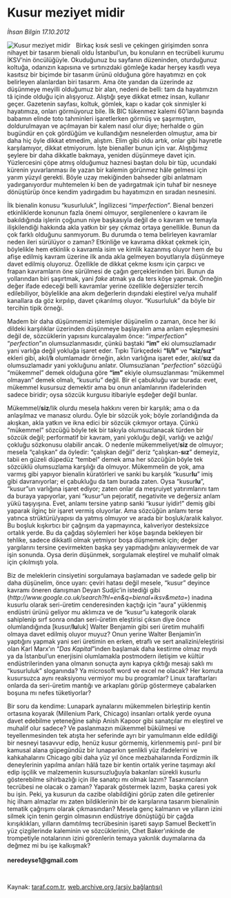 # Kusur meziyet midir

*İhsan Bilgin 17.10.2012*

<div class="yazi"><img align="left" alt="Kusur meziyet midir" border="0" src="http://www.taraf.com.tr/fotoraflar/makaleler/kusur-meziyet-midir_8124_orijinal.jpg" style="border-right-width:10px; border-color:#FFFFFF"/><p>Birkaç kısık sesli ve çekingen girişimden sonra nihayet bir tasarım bienali oldu İstanbul’un, bu konuların en tecrübeli kurumu İKSV’nin öncülüğüyle. Okuduğunuz bu sayfanın düzeninden, oturduğunuz koltuğa, odanızın kapısına ve sırtınızdaki gömleğe kadar herşey kasıtlı veya kasıtsız bir biçimde bir tasarım ürünü olduğuna göre hayatımızı en çok belirleyen alanlardan biri tasarım. Ama öte yandan da üzerinde az düşünmeye meyilli olduğumuz bir alan, nedeni de belli: tam da hayatımızın tâ içinde olduğu için alışıyoruz. Alıştığı şeye dikkat etmez insan, kullanır geçer. Gazetenin sayfası, koltuk, gömlek, kapı o kadar çok sinmişler ki hayatımıza, onları görmüyoruz bile. İlk BIC tükenmez kalemi 60’ların başında babamın elinde toto tahminleri işaretlerken görmüş ve şaşırmıştım, doldurulmayan ve açılmayan bir kalem nasıl olur diye; herhalde o gün bugündür en çok gördüğüm ve kullandığım nesnelerden olmuştur, ama bir daha hiç öyle dikkat etmedim, alıştım. Elim gibi oldu artık, onlar gibi hayretle karşılamıyor, dikkat etmiyorum. İşte bienaller bunun için var. Alıştığımız şeylere bir daha dikkatle bakmaya, yeniden düşünmeye davet için. Yüzlercesini çöpe atmış olduğumuz haznesi baştan dolu bir tüp, ucundaki kürenin yuvarlanması ile yazan bir kalemin görünmez hâle gelmesi için yarım yüzyıl gerekti. Böyle uzay mekiğinden bahseder gibi anlatmam yadırganıyordur muhtemelen ki ben de yadırgatmak için tuhaf bir nesneye dönüştürüp önce kendim yadırgadım bu hayatımızın en sıradan nesnesini. </p>
<p>İlk bienalin konusu “kusurluluk”, İngilizcesi “<i>imperfection</i>”. Bienal benzeri etkinliklerde konunun fazla önemi olmuyor, sergilenenlere o kavram ile bakıldığında işlerin çoğunun niye başkasıyla değil de o kavram ve temayla ilişkilendiği hakkında akla yatkın bir şey çıkmaz ortaya genellikle. Bunun da çok farklı olduğunu sanmıyorum. Bu durumda o tema belirleyen kavramlar neden ileri sürülüyor o zaman? Etkinliğe ve kavrama dikkat çekmek için, böylelikle hem etkinlik o kavramla isim ve kimlik kazanmış oluyor hem de bu afişe edilmiş kavram üzerine ilk anda akla gelmeyen boyutlarıyla düşünmeye davet edilmiş oluyoruz. Özellikle de dikkat çekme kısmı için çarpıcı ve frapan kavramların öne sürülmesi de çağın gerçeklerinden biri. Bunun da yollarından biri şaşırtmak, yani <i>fake</i> atmak ya da ters köşe yapmak. Örneğin değer ifade edeceği belli kavramlar yerine özellikle değersizler tercih edilebiliyor, böylelikle ana akım değerlerin dışındaki eleştirel ve/ya muhalif kanallara da göz kırpılıp, davet çıkarılmış oluyor. “Kusurluluk” da böyle bir tercihin tipik örneği. </p>
<p>Madem bir daha düşünmemizi istemişler düşünelim o zaman, önce her iki dildeki karşılıklar üzerinden düşünmeye başlayalım ama anlam eşleşmesini değil de, sözcüklerin yapısını kurcalayalım önce: “<i>imperfection</i>” “<i>perfection</i>”ın olumsuzlanmasıdır, çünkü baştaki <b>“im”</b> eki olumsuzlamadır yani varlığa değil yokluğa işaret eder. Tıpkı Türkçedeki <b>“li/lı”</b> ve <b>“siz/sız”</b> ekleri gibi, akıl/<b>lı</b> olumlamadır örneğin, aklın varlığına işaret eder, akıl/<b>sız</b> da olumsuzlamadır yani yokluğunu anlatır. Olumsuzlanan “<i>perfection</i>” sözcüğü “mükemmel” demek olduğuna göre <b>“im”</b> ekiyle olumsuzlanması “mükemmel olmayan” demek olmalı, “kusurlu” değil. Bir el çabukluğu var burada: evet, mükemmel kusursuz demektir ama bu onun anlamlarının ifadelerinden sadece biridir; oysa sözcük kurgusu itibariyle eşdeğer değil bunlar. </p>
<p>Mükemmel/<b>siz</b>/lik olurdu mesela hakkını veren bir karşılık; ama o da anlaşılmaz ve manasız olurdu. Öyle bir sözcük yok; böyle zorlandığında da akışkan, akla yatkın ve ikna edici bir sözcük çıkmıyor ortaya. Çünkü “mükemmel” sözcüğü böyle tek bir takıyla olumsuzlanacak türden bir sözcük değil; performatif bir kavram, yani yokluğu değil, varlığı ve azlığı/çokluğu sözkonusu olabilir ancak. O nedenle mükemmeliyet/<b>siz </b>de olmuyor; mesela “çalışkan” da öyledir: “çalışkan değil” deriz “çalışkan-<b>sız</b>” demeyiz, tabii en güzeli düpedüz “tembel” demek ama her sözcüğün böyle tek sözcüklü olumsuzlama karşılığı da olmuyor. Mükemmelin de yok, ama varmış gibi yapıyor bienalin küratörleri ve sanki bu karşılık “kusur<b>lu</b>” imiş gibi davranıyorlar; el çabukluğu da tam burada zaten. Oysa “kusur<b>lu</b>”, “kusur”un varlığına işaret ediyor; zaten onlar da meşruiyet yatırımlarını tam da buraya yapıyorlar, yani “kusur”un pejoratif, negativite ve değersiz anlam yükü taşıyışına. Evet, anlamı tersine yatırıp sanki “kusur iyidir!” demiş gibi yaparak ilginç bir işaret vermiş oluyorlar. Ama sözcüğün anlamı terse yatınca strüktürü/yapısı da yatmış olmuyor ve arada bir boşluk/aralık kalıyor. Bu boşluk kışkırtıcı bir çağrışım da yapmayınca, kalıveriyor desteksizce ortalık yerde. Bu da çağdaş söylemleri her köşe başında bekleyen bir tehlike, sadece dikkatli olmak yetmiyor boşa düşmemek için; değer yargılarını tersine çevirmekten başka şey yapmadığını anlayıvermek de var işin sonunda. Oysa derin düşünmek, sorgulamak eleştirel ve muhalif olmak için çıkılmıştı yola. </p>
<p>Biz de meleklerin cinsiyetini sorgulamaya başlamadan ve sadede gelip bir daha düşünelim, önce uyarı: çeviri hatası değil mesele, “kusur” deyince kavramı öneren danışman Deyan Sudjic’in istediği gibi (<i>http://www.google.co.uk/search?hl=en&amp;q=bienal+iksv&amp;meta=</i>) inadına kusurlu olarak seri-üretim cenderesinden kaçtığı için “aura” yüklenmiş endüstri ürünü geliyor mu aklımıza ve de “kusur”u kategorik olarak sahiplenip sırf sonra ondan seri-üretim eleştirisi çıksın diye önce olumlandığında [kusur/<b>lu</b>luk] Walter Benjamin gibi seri üretim muhalifi olmaya davet edilmiş oluyor muyuz? Onun yerine Walter Benjamin’in yaptığını yapmak yani seri üretimin en erken, etraflı ve sert analizini/eleştirisi olan Karl Marx’ın “<i>Das Kapital</i>”inden başlamak daha kestirme olmaz mıydı ya da İstanbul’un enerjisini olumlamakla postmodern iletişim ve kültür endüstrilerinden yana olmanın sonuçta aynı kapıya çıktığı mesajı saklı mı “kusurluluk” sloganında? Ya microsoft word ve excel ne olacak? Her komuta kusursuzca aynı reaksiyonu vermiyor mu bu programlar? Linux taraftarları onlarda da seri-üretim mantığı ve arkaplanı görüp göstermeye çabalarken boşuna mı nefes tüketiyorlar?</p>
<p>Bir soru da kendime: Lunapark aynalarını mükemmelen birleştirip kentin ortasına koyarak (Millenium Park, Chicago) insanları ortalık yerde oyuna davet edebilme yeteneğine sahip Anish Kapoor gibi sanatçılar mı eleştirel ve muhalif olur sadece? Ve paslanmazın mükemmel bükülmesi ve teyellenmesinden tek atışta her seferinde ayrı bir yamulmanın elde edildiği bir nesneyi tasavvur edip, henüz kusur görmemiş, kirlenmemiş pırıl- pırıl bir kamusal alana güpegündüz bir lunaparkın şenlikli yüz ifadelerini ve kahkahalarını Chicago gibi daha yüz yıl önce mezbahalarında Fordizmin ilk deneylerinin yapılma anıları hâlâ taze bir kentin ortalık yerine taşımayı akıl edip işçilik ve malzemenin kusursuzluğuyla bakanları sürekli kusurlu gösterebilme sihirbazlığı için ille sanatçı mı olmak lazım? Tasarımcıların tecrübesi ne olacak o zaman? Yaparak göstermek lazım, başka çaresi yok bu işin. Peki, ya kusurun da cazibe olabildiğini görüp zaten dile getirenler hiç ilham almazlar mı zaten bildiklerinin bir de karşılarına tasarım bienalinin tematik çağrışımı olarak çıkmasından? Mesela genç kalmanın ve yılların izini silmek için tenin gergin olmasının endüstriye dönüştüğü bir çağda kırışıklıkları, yılların damıtılmış tecrübesinin işareti sayıp Samuel Beckett’in yüz çizgilerinde kaleminin ve sözcüklerinin, Chet Baker’ınkinde de trompetiyle notalarının izini görenlerin temaya yakınlık duymalarına da değmez mi bu işe kalkışmak?<br/><br/><b>neredeyse1@gmail.com</b></p>
<p> </p>
</div>

Kaynak: [taraf.com.tr](http://www.taraf.com.tr/ihsan-bilgin/makale-kusur-meziyet-midir.htm), [web.archive.org (arşiv bağlantısı)](http://web.archive.org/web/20131107133337/http://www.taraf.com.tr/ihsan-bilgin/makale-kusur-meziyet-midir.htm)
